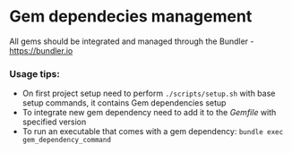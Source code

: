 # Gem dependecies management

All gems should be integrated and managed through the Bundler - https://bundler.io

### Usage tips:

- On first project setup need to perform `./scripts/setup.sh` with base setup commands, it contains Gem dependencies setup
- To integrate new gem dependency need to add it to the *Gemfile* with specified version
- To run an executable that comes with a gem dependency: `bundle exec gem_dependency_command`